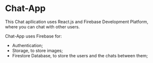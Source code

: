 # Chat-App

This Chat apllication uses React.js and Firebase Development Platform, where you can chat with other users.

Chat-App uses Firebase for:
- Authentication;
- Storage, to store images;
- Firestore Database, to store the users and the chats between them;
